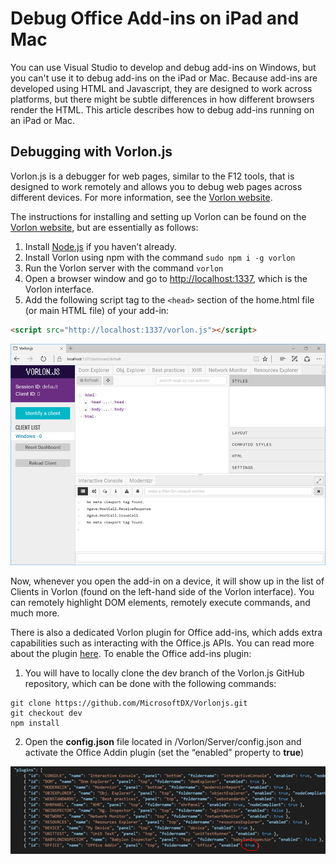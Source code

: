 
# Debug Office Add-ins on iPad and Mac

You can use Visual Studio to develop and debug add-ins on Windows, but you can't use it to debug add-ins on the iPad or Mac. Because add-ins are developed using HTML and Javascript, they are designed to work across platforms, but there might be subtle differences in how different browsers render the HTML. This article describes how to debug add-ins running on an iPad or Mac. 

## Debugging with Vorlon.js
Vorlon.js is a debugger for web pages, similar to the F12 tools, that is designed to work remotely and allows you to debug web pages across different devices. For more information, see the [Vorlon website](http://www.vorlonjs.com).

The instructions for installing and setting up Vorlon can be found on the [Vorlon website](http://www.vorlonjs.com/#getting-started), but are essentially as follows:

1.	Install [Node.js](https://nodejs.org) if you haven’t already.
2.	Install Vorlon using npm with the command `sudo npm i -g vorlon`
3.	Run the Vorlon server with the command `vorlon`
4.	Open a browser window and go to [http://localhost:1337](http://localhost:1337), which is the Vorlon interface.
5.	Add the following script tag to the `<head>` section of the home.html file (or main HTML file) of your add-in:
 ```HTML
 <script src="http://localhost:1337/vorlon.js"></script>
 ```

![Vorlon.js interface](../../images/vorlon_interface.png)

Now, whenever you open the add-in on a device, it will show up in the list of Clients in Vorlon (found on the left-hand side of the Vorlon interface). You can remotely highlight DOM elements, remotely execute commands, and much more. 

There is also a dedicated Vorlon plugin for Office add-ins, which adds extra capabilities such as interacting with the Office.js APIs. You can read more about the plugin [here](https://blogs.msdn.microsoft.com/mim/2016/02/18/vorlonjs-plugin-for-debugging-office-addin/). To enable the Office add-ins plugin:

1.	You will have to locally clone the dev branch of the Vorlon.js GitHub repository, which can be done with the following commands:
 ```
 git clone https://github.com/MicrosoftDX/Vorlonjs.git  
 git checkout dev 
 npm install
 ```

2.	Open the **config.json** file located in /Vorlon/Server/config.json and activate the Office Addin plugin (set the “enabled” property to **true**)

![Plugins section of config.json](../../images/vorlon_plugins_config.png)
